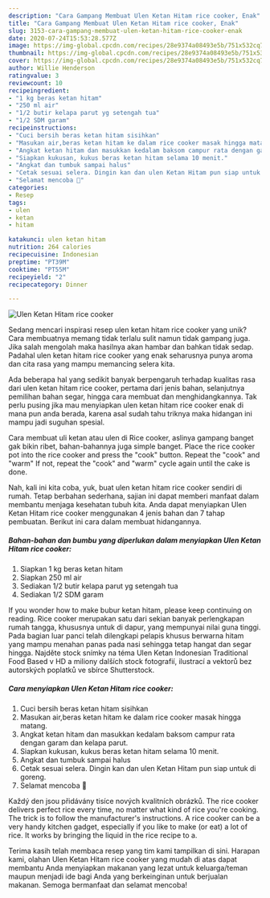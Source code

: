 ```yaml
---
description: "Cara Gampang Membuat Ulen Ketan Hitam rice cooker, Enak"
title: "Cara Gampang Membuat Ulen Ketan Hitam rice cooker, Enak"
slug: 3153-cara-gampang-membuat-ulen-ketan-hitam-rice-cooker-enak
date: 2020-07-24T15:53:28.577Z
image: https://img-global.cpcdn.com/recipes/28e9374a08493e5b/751x532cq70/ulen-ketan-hitam-rice-cooker-foto-resep-utama.jpg
thumbnail: https://img-global.cpcdn.com/recipes/28e9374a08493e5b/751x532cq70/ulen-ketan-hitam-rice-cooker-foto-resep-utama.jpg
cover: https://img-global.cpcdn.com/recipes/28e9374a08493e5b/751x532cq70/ulen-ketan-hitam-rice-cooker-foto-resep-utama.jpg
author: Willie Henderson
ratingvalue: 3
reviewcount: 10
recipeingredient:
- "1 kg beras ketan hitam"
- "250 ml air"
- "1/2 butir kelapa parut yg setengah tua"
- "1/2 SDM garam"
recipeinstructions:
- "Cuci bersih beras ketan hitam sisihkan"
- "Masukan air,beras ketan hitam ke dalam rice cooker masak hingga matang."
- "Angkat ketan hitam dan masukkan kedalam baksom campur rata dengan garam dan kelapa parut."
- "Siapkan kukusan, kukus beras ketan hitam selama 10 menit."
- "Angkat dan tumbuk sampai halus"
- "Cetak sesuai selera. Dingin kan dan ulen Ketan Hitam pun siap untuk di goreng."
- "Selamat mencoba 🤗"
categories:
- Resep
tags:
- ulen
- ketan
- hitam

katakunci: ulen ketan hitam 
nutrition: 264 calories
recipecuisine: Indonesian
preptime: "PT39M"
cooktime: "PT55M"
recipeyield: "2"
recipecategory: Dinner

---
```



![Ulen Ketan Hitam rice cooker](https://img-global.cpcdn.com/recipes/28e9374a08493e5b/751x532cq70/ulen-ketan-hitam-rice-cooker-foto-resep-utama.jpg)

Sedang mencari inspirasi resep ulen ketan hitam rice cooker yang unik? Cara membuatnya memang tidak terlalu sulit namun tidak gampang juga. Jika salah mengolah maka hasilnya akan hambar dan bahkan tidak sedap. Padahal ulen ketan hitam rice cooker yang enak seharusnya punya aroma dan cita rasa yang mampu memancing selera kita.

Ada beberapa hal yang sedikit banyak berpengaruh terhadap kualitas rasa dari ulen ketan hitam rice cooker, pertama dari jenis bahan, selanjutnya pemilihan bahan segar, hingga cara membuat dan menghidangkannya. Tak perlu pusing jika mau menyiapkan ulen ketan hitam rice cooker enak di mana pun anda berada, karena asal sudah tahu triknya maka hidangan ini mampu jadi suguhan spesial.

Cara membuat uli ketan atau ulen di Rice cooker, aslinya gampang banget gak bikin ribet, bahan-bahannya juga simple banget. Place the rice cooker pot into the rice cooker and press the &#34;cook&#34; button. Repeat the &#34;cook&#34; and &#34;warm&#34; If not, repeat the &#34;cook&#34; and &#34;warm&#34; cycle again until the cake is done.


Nah, kali ini kita coba, yuk, buat ulen ketan hitam rice cooker sendiri di rumah. Tetap berbahan sederhana, sajian ini dapat memberi manfaat dalam membantu menjaga kesehatan tubuh kita. Anda dapat menyiapkan Ulen Ketan Hitam rice cooker menggunakan 4 jenis bahan dan 7 tahap pembuatan. Berikut ini cara dalam membuat hidangannya.

<!--inarticleads1-->

##### Bahan-bahan dan bumbu yang diperlukan dalam menyiapkan Ulen Ketan Hitam rice cooker:

1. Siapkan 1 kg beras ketan hitam
1. Siapkan 250 ml air
1. Sediakan 1/2 butir kelapa parut yg setengah tua
1. Sediakan 1/2 SDM garam


If you wonder how to make bubur ketan hitam, please keep continuing on reading. Rice cooker merupakan satu dari sekian banyak perlengkapan rumah tangga, khususnya untuk di dapur, yang mempunyai nilai guna tinggi. Pada bagian luar panci telah dilengkapi pelapis khusus berwarna hitam yang mampu menahan panas pada nasi sehingga tetap hangat dan segar hingga. Najděte stock snímky na téma Ulen Ketan Indonesian Traditional Food Based v HD a miliony dalších stock fotografií, ilustrací a vektorů bez autorských poplatků ve sbírce Shutterstock. 

<!--inarticleads2-->

##### Cara menyiapkan Ulen Ketan Hitam rice cooker:

1. Cuci bersih beras ketan hitam sisihkan
1. Masukan air,beras ketan hitam ke dalam rice cooker masak hingga matang.
1. Angkat ketan hitam dan masukkan kedalam baksom campur rata dengan garam dan kelapa parut.
1. Siapkan kukusan, kukus beras ketan hitam selama 10 menit.
1. Angkat dan tumbuk sampai halus
1. Cetak sesuai selera. Dingin kan dan ulen Ketan Hitam pun siap untuk di goreng.
1. Selamat mencoba 🤗


Každý den jsou přidávány tisíce nových kvalitních obrázků. The rice cooker delivers perfect rice every time, no matter what kind of rice you&#39;re cooking. The trick is to follow the manufacturer&#39;s instructions. A rice cooker can be a very handy kitchen gadget, especially if you like to make (or eat) a lot of rice. It works by bringing the liquid in the rice recipe to a. 

Terima kasih telah membaca resep yang tim kami tampilkan di sini. Harapan kami, olahan Ulen Ketan Hitam rice cooker yang mudah di atas dapat membantu Anda menyiapkan makanan yang lezat untuk keluarga/teman maupun menjadi ide bagi Anda yang berkeinginan untuk berjualan makanan. Semoga bermanfaat dan selamat mencoba!
